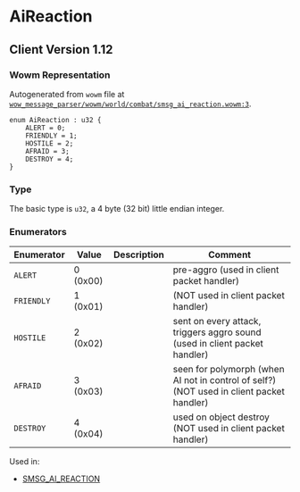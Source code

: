 # AiReaction

## Client Version 1.12

### Wowm Representation

Autogenerated from `wowm` file at [`wow_message_parser/wowm/world/combat/smsg_ai_reaction.wowm:3`](https://github.com/gtker/wow_messages/tree/main/wow_message_parser/wowm/world/combat/smsg_ai_reaction.wowm#L3).

```rust,ignore
enum AiReaction : u32 {
    ALERT = 0;
    FRIENDLY = 1;
    HOSTILE = 2;
    AFRAID = 3;
    DESTROY = 4;
}
```
### Type
The basic type is `u32`, a 4 byte (32 bit) little endian integer.
### Enumerators
| Enumerator | Value  | Description | Comment |
| --------- | -------- | ----------- | ------- |
| `ALERT` | 0 (0x00) |  | pre-aggro (used in client packet handler) |
| `FRIENDLY` | 1 (0x01) |  | (NOT used in client packet handler) |
| `HOSTILE` | 2 (0x02) |  | sent on every attack, triggers aggro sound (used in client packet handler) |
| `AFRAID` | 3 (0x03) |  | seen for polymorph (when AI not in control of self?) (NOT used in client packet handler) |
| `DESTROY` | 4 (0x04) |  | used on object destroy (NOT used in client packet handler) |

Used in:
* [SMSG_AI_REACTION](smsg_ai_reaction.md)
